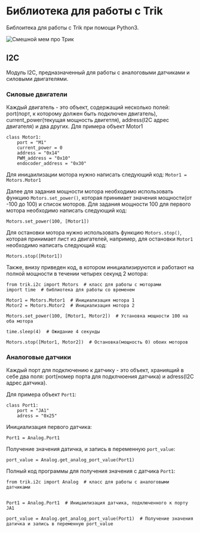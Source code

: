 # Библиотека для работы c Trik
Библоитека для работы с Trik при помощи Python3. 

![Смешной мем про Трик](http://risovach.ru/upload/2018/02/mem/paren-zasmotrelsya-na-druguju-devushku_168350696_orig_.jpg)

## I2C
Модуль I2C, предназначенный для работы с аналоговыми датчиками и силовыми двигателями.

### Силовые двигатели

Каждый двигатель - это объект, содержащий несколько полей: port(порт, к которому должен быть подключен двигатель), current_power(текущая мощность двигетля), address(I2C адрес двигателя) и два других.
Для примера объект Motor1
```
class Motor1:
    port = "M1"
    current_power = 0
    address = "0x14"
    PWM_address = "0x10"
    endocoder_address = "0x30"
```

Для иницаилизации мотора нужно написать следующий код:
```Motor1 = Motors.Motor1```

Далее для задания мощности мотора необходимо использовать функцию ```Motors.set_power()```, которая принимает значения мощности(от -100 до 100) и список моторов. Для задания мощности 100 для первого мотора необходимо написать следующий код:
```
Motors.set_power(100, [Motor1])
```

Для остановки мотора нужно использовать функцию ```Motors.stop()```, которая принимает лист из двигателей, например, для остановки ```Motor1``` необходимо написать следующий код:
```
Motors.stop([Motor1])
```

Также, внизу приведен код, в котором инициализируются и работают на полной мощности в течении четырех секунд 2 мотора:

```
from trik.i2c import Motors  # класс для работы с моторами 
import time  # библиотека для работы со временем

Motor1 = Motors.Motor1  # Инициализация мотора 1
Motor2 = Motors.Motor2  # Инициализация мотора 2

Motors.set_power(100, [Motor1, Motor2])  # Установка мощности 100 на оба мотора

time.sleep(4)  # Ожидание 4 секунды

Motors.stop([Motor1, Motor2])  # Остановка(мощность 0) обоих моторов
```

### Аналоговые датчики
Каждый порт для подключению к датчику - это объект, храниящий в себе два поля: port(номер порта для подклчюения датчика) и adress(I2C адрес датчика).

Для примера объект ```Port1```:
```
class Port1:
    port = "JA1"
    adress = "0x25"
```

Инициализация первого датчика:
```
Port1 = Analog.Port1
```

Получение значения датичка, и запись в переменную ```port_value```:
```
port_value = Analog.get_analog_port_value(Port1)
```

Полный код программы для получения значения с датчика ```Port1```:
```
from trik.i2c import Analog  # класс для работы с аналоговыми датчиками


Port1 = Analog.Port1  # Иницаилизация датчика, подключенного к порту JA1

port_value = Analog.get_analog_port_value(Port1)  # Получение значения датичка и запись в переменную port_value
```
